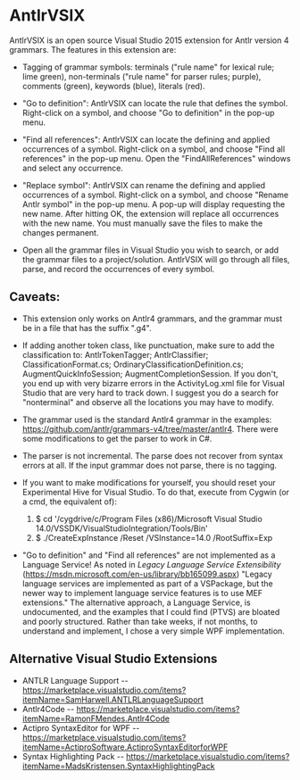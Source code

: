 # AntlrVSIX
AntlrVSIX is an open source Visual Studio 2015 extension for Antlr version 4
grammars. The features in this extension are:

* Tagging of grammar symbols: terminals ("rule name" for lexical
rule; lime green), non-terminals ("rule name" for parser rules; purple),
comments (green), keywords (blue), literals (red).

* "Go to definition": AntlrVSIX can locate the rule that defines the symbol.
Right-click on a symbol, and choose "Go to definition" in the pop-up menu.

* "Find all references": AntlrVSIX can locate the defining and applied occurrences
of a symbol. Right-click on a symbol, and choose "Find all references" in the pop-up
menu. Open the "FindAllReferences" windows and select any occurrence.

* "Replace symbol": AntlrVSIX can rename the defining and applied occurrences of a
symbol. Right-click on a symbol, and choose "Rename Antlr symbol" in the pop-up
menu. A pop-up will display requesting the new name. After hitting OK, the extension
will replace all occurrences with the new name. You must manually save the files to make
the changes permanent.

* Open all the grammar files in Visual Studio you wish to search, or add the
grammar files to a project/solution. AntlrVSIX will go through all files, parse,
and record the occurrences of every symbol.

## Caveats:

* This extension only works on Antlr4 grammars, and the grammar must be in a file that has the suffix
".g4".

* If adding another token class, like punctuation, make sure to add the classification to:
AntlrTokenTagger; AntlrClassifier; ClassificationFormat.cs; OrdinaryClassificationDefinition.cs;
AugmentQuickInfoSession; AugmentCompletionSession. If you don't, you end up with very
bizarre errors in the ActivityLog.xml file for Visual Studio that are very hard to track down.
I suggest you do a search for "nonterminal" and observe all the locations you may have to
modify.

* The grammar used is the standard Antlr4 grammar in the examples: 
https://github.com/antlr/grammars-v4/tree/master/antlr4. There were some modifications to
get the parser to work in C#.

* The parser is not incremental. The parse does not recover from
syntax errors at all. If the input grammar does not parse, there is no tagging.

* If you want to make modifications for yourself, you should reset your
Experimental Hive for Visual Studio. To do that, execute from Cygwin (or a cmd, the
equivalent of):
  1. $ cd '/cygdrive/c/Program Files (x86)/Microsoft Visual Studio 14.0/VSSDK/VisualStudioIntegration/Tools/Bin'
  2. $ ./CreateExpInstance /Reset /VSInstance=14.0 /RootSuffix=Exp

* "Go to definition" and "Find all references" are not implemented as a
Language Service! As noted in _Legacy Language Service Extensibility_
(https://msdn.microsoft.com/en-us/library/bb165099.aspx) "Legacy language
services are implemented as part of a VSPackage, but the newer way to implement
language service features is to use MEF extensions." The alternative approach,
a Language Service, is undocumented, and the examples that I could find (PTVS)
are bloated and poorly structured. Rather than take weeks, if not months, to understand and implement,
I chose a very simple WPF implementation.

## Alternative Visual Studio Extensions

* ANTLR Language Support -- https://marketplace.visualstudio.com/items?itemName=SamHarwell.ANTLRLanguageSupport
* Antlr4Code -- https://marketplace.visualstudio.com/items?itemName=RamonFMendes.Antlr4Code
* Actipro SyntaxEditor for WPF -- https://marketplace.visualstudio.com/items?itemName=ActiproSoftware.ActiproSyntaxEditorforWPF
* Syntax Highlighting Pack -- https://marketplace.visualstudio.com/items?itemName=MadsKristensen.SyntaxHighlightingPack

